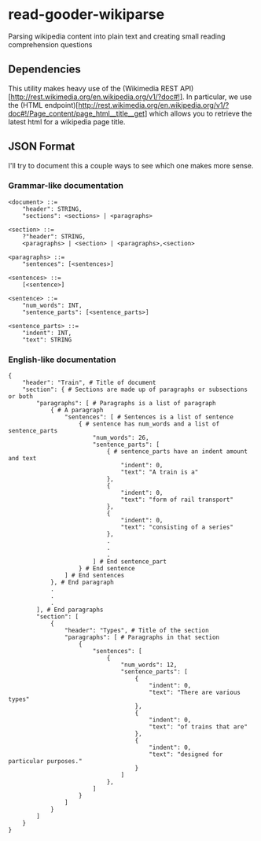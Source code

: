 # read-gooder-wikiparse
Parsing wikipedia content into plain text and creating small reading comprehension questions

## Dependencies
This utility makes heavy use of the (Wikimedia REST API)[http://rest.wikimedia.org/en.wikipedia.org/v1/?doc#!]. In particular, we use the (HTML endpoint)[http://rest.wikimedia.org/en.wikipedia.org/v1/?doc#!/Page_content/page_html__title__get] which allows you to retrieve the latest html for a wikipedia page title.

## JSON Format

I'll try to document this a couple ways to see which one makes more sense. 

### Grammar-like documentation
```
<document> ::=
	"header": STRING,
	"sections": <sections> | <paragraphs>

<section> ::=
	?"header": STRING,
	<paragraphs> | <section> | <paragraphs>,<section>

<paragraphs> ::=
	"sentences": [<sentences>]

<sentences> ::=
	[<sentence>]

<sentence> ::=
	"num_words": INT,
	"sentence_parts": [<sentence_parts>]

<sentence_parts> ::=
	"indent": INT,
	"text": STRING
```

### English-like documentation
```
{
    "header": "Train", # Title of document
    "section": { # Sections are made up of paragraphs or subsections or both
        "paragraphs": [ # Paragraphs is a list of paragraph
            { # A paragraph
                "sentences": [ # Sentences is a list of sentence
                    { # sentence has num_words and a list of sentence_parts
                        "num_words": 26, 
                        "sentence_parts": [
                            { # sentence_parts have an indent amount and text
                                "indent": 0, 
                                "text": "A train is a"
                            }, 
                            {
                                "indent": 0, 
                                "text": "form of rail transport"
                            }, 
                            {
                                "indent": 0, 
                                "text": "consisting of a series"
                            },
                            .
                            .
                            .
                        ] # End sentence_part
                    } # End sentence
                ] # End sentences
            }, # End paragraph
            .
            .
            .
        ], # End paragraphs
        "section": [
            {
                "header": "Types", # Title of the section
                "paragraphs": [ # Paragraphs in that section
                    {
                        "sentences": [
                            {
                                "num_words": 12, 
                                "sentence_parts": [
                                    {
                                        "indent": 0, 
                                        "text": "There are various types"
                                    }, 
                                    {
                                        "indent": 0, 
                                        "text": "of trains that are"
                                    }, 
                                    {
                                        "indent": 0, 
                                        "text": "designed for particular purposes."
                                    }
                                ]
                            }, 
                        ]
                    }
                ]
            }
        ]
    }
}
```



